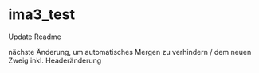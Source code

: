 # ima3_test
Update Readme


nächste Änderung, um automatisches Mergen zu verhindern  / dem neuen Zweig
inkl. Headeränderung
